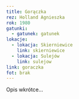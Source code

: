 ```yaml
---
title: Gorączka
rez: Holland Agnieszka
rok: 1980
gatunki: 
  - gatunek: gatunek
lokacje:
  - lokacja: Skierniewice
    link: skierniewice
  - lokacja: Sulejów
    link: sulejow
link: goraczka
fot: brak
---
```

Opis wkrótce…
